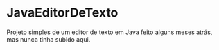 # JavaEditorDeTexto
Projeto simples de um editor de texto em Java feito alguns meses atrás, mas nunca tinha subido aqui.


